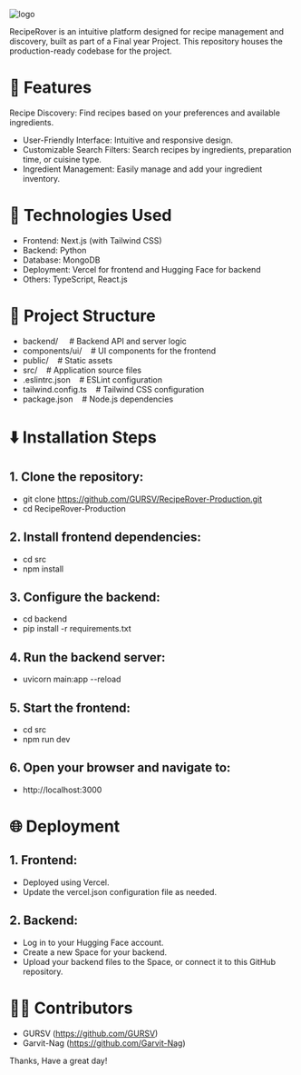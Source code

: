![logo](https://github.com/user-attachments/assets/34190e4e-4fc1-486b-aadd-a2a95e346178)

RecipeRover is an intuitive platform designed for recipe management and discovery, built as part of a Final year Project. This repository houses the production-ready codebase for the project.

# 🌟 Features
Recipe Discovery: Find recipes based on your preferences and available ingredients.
* User-Friendly Interface: Intuitive and responsive design.
* Customizable Search Filters: Search recipes by ingredients, preparation time, or cuisine type.
* Ingredient Management: Easily manage and add your ingredient inventory.

# 🚀 Technologies Used
* Frontend: Next.js (with Tailwind CSS)
* Backend: Python
* Database: MongoDB
* Deployment: Vercel for frontend and Hugging Face for backend
* Others: TypeScript, React.js

# 📂 Project Structure
* backend/&nbsp;&nbsp;&nbsp;&nbsp;    # Backend API and server logic 
* components/ui/&nbsp;&nbsp;&nbsp;    # UI components for the frontend
* public/&nbsp;&nbsp;&nbsp;    # Static assets
* src/&nbsp;&nbsp;&nbsp;    # Application source files
* .eslintrc.json&nbsp;&nbsp;&nbsp;    # ESLint configuration 
* tailwind.config.ts&nbsp;&nbsp;&nbsp;    # Tailwind CSS configuration 
* package.json&nbsp;&nbsp;&nbsp;    # Node.js dependencies

# ⬇️ Installation Steps
## 1. Clone the repository:
* git clone https://github.com/GURSV/RecipeRover-Production.git
* cd RecipeRover-Production

## 2. Install frontend dependencies:
* cd src
* npm install

## 3. Configure the backend:
* cd backend
* pip install -r requirements.txt

## 4. Run the backend server:
* uvicorn main:app --reload

## 5. Start the frontend:
* cd src
* npm run dev

## 6. Open your browser and navigate to:
* http://localhost:3000

# 🌐 Deployment
## 1. Frontend:
* Deployed using Vercel.
* Update the vercel.json configuration file as needed.

## 2. Backend:
* Log in to your Hugging Face account.
* Create a new Space for your backend.
* Upload your backend files to the Space, or connect it to this GitHub repository.

# 🧑‍💻 Contributors
* GURSV (https://github.com/GURSV)
* Garvit-Nag (https://github.com/Garvit-Nag)

Thanks, Have a great day!

